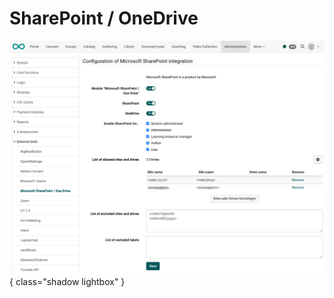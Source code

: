 # SharePoint / OneDrive


![sharepoint_config_v1_en.png](assets/sharepoint_config_v1_en.png){ class="shadow lightbox" }



